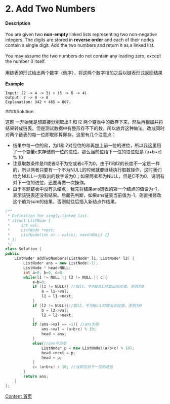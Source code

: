 # 2. Add Two Numbers

#### Description

You are given two **non-empty** linked lists representing two non-negative integers. The digits are stored in **reverse order** and each of their nodes contain a single digit. Add the two numbers and return it as a linked list.<br><br>You may assume the two numbers do not contain any leading zero, except the number 0 itself.<br><br>用链表的形式给出两个数字（倒序），将这两个数字相加之后以链表形式返回结果<br><br>**Example**


```
Input: (2 -> 4 -> 3) + (5 -> 6 -> 4)
Output: 7 -> 0 -> 8
Explanation: 342 + 465 = 807.
```



####Solution

这题 一开始我是想直接分别取出l1 和 l2 两个链表中的数存下来，然后再相加并将结果转成链表。但是测试数据中有整形存不下的数，所以放弃这种做法。改成同时对两个链表的每一位即取即算即存。这里有几个注意点：

* 结果中每一位的和，为l1和l2对应位的和再加上前一位的进位，所以我这里用了一个变量c来存储前一位的进位。那么当前位给下一位的进位就是 (a+b+c) % 10
* 注意取数条件是l1或者l2不为空或者c不为0。由于l1和l2的长度不一定是一样的，所以两者只要有一个不为NULL的时候就要继续执行取数操作，这时我们给为NULL一方取出的数字设为0；如果两者都为NULL，但是C不为0，说明有对下一位的进位，还要再做一次操作。
* 由于本题链表中没有头结点，我先将结果ans链表的第一个结点的值设为-1，表示该链表还没有结果。后面先判断，如果ans链表当前值为-1，则直接修改这个值为sum的结果，否则就往后插入新结点作结果。

```c++
/**
 * Definition for singly-linked list.
 * struct ListNode {
 *     int val;
 *     ListNode *next;
 *     ListNode(int x) : val(x), next(NULL) {}
 * };
 */
class Solution {
public:
    ListNode* addTwoNumbers(ListNode* l1, ListNode* l2) {
        ListNode* ans = new ListNode(-1);
        ListNode * head=NULL;
        int a=0, b=0, c=0;
        while(l1 != NULL || l2 != NULL || c){
            a=b=0;
            if (l1 != NULL){ //取l1，不为NULL时取出对应值，否则为0
                a = l1->val;
                l1 = l1->next;
            }
            if (l2 != NULL){//取l2，不为NULL时取出对应值，否则为0
                b = l2->val;
                l2 = l2->next;
            }
            if (ans->val == -1){ //ans为空
                ans->val = (a+b+c) % 10;
                head = ans;
            }
            else{//ans不为空
                ListNode* p = new ListNode((a+b+c) % 10);
                head->next = p;
                head = p;
            }
            c= (a+b+c) / 10; //当前位对下一位的进位
        }
        return ans;
    }
};
```



[Content   首页](../README.md)

